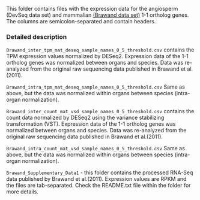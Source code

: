 This folder contains files with the expression data for the angiosperm (DevSeq data set) and mammalian [(Brawand data set)](https://pubmed.ncbi.nlm.nih.gov/22012392/) 1-1 ortholog genes. The columns are semicolon-separated and contain headers.

### Detailed description

`Brawand_inter_tpm_mat_deseq_sample_names_0_5_threshold.csv` contains the TPM expression values normalized by DESeq2. Expression data of the 1-1 ortholog genes was normalized between organs and species. Data was re-analyzed from the original raw sequencing data published in Brawand et al.(2011).

`Brawand_intra_tpm_mat_deseq_sample_names_0_5_threshold.csv` Same as above, but the data was normalized within organs between species (intra-organ normalization).

`Brawand_inter_count_mat_vsd_sample_names_0_5_threshold.csv` contains the count data normalized by DESeq2 using the variance stabilizing transformation (VST). Expression data of the 1-1 ortholog genes was normalized between organs and species. Data was re-analyzed from the original raw sequencing data published in Brawand et al.(2011).

`Brawand_intra_count_mat_vsd_sample_names_0_5_threshold.csv` Same as above, but the data was normalized within organs between species (intra-organ normalization).

`Brawand_Supplementary_Data1` - this folder contains the processed RNA-Seq data published by Brawand et al.(2011). Expression values are RPKM and the files are tab-separated. Check the README.txt file within the folder for more details.
